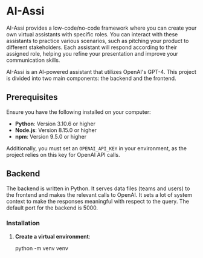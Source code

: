 # AI-Assi

AI-Assi provides a low-code/no-code framework where you can create your own virtual assistants with specific roles. You can interact with these assistants to practice various scenarios, such as pitching your product to different stakeholders. Each assistant will respond according to their assigned role, helping you refine your presentation and improve your communication skills.

AI-Assi is an AI-powered assistant that utilizes OpenAI's GPT-4. This project is divided into two main components: the backend and the frontend.

## Prerequisites

Ensure you have the following installed on your computer:

- **Python**: Version 3.10.6 or higher
- **Node.js**: Version 8.15.0 or higher
- **npm**: Version 9.5.0 or higher

Additionally, you must set an `OPENAI_API_KEY` in your environment, as the project relies on this key for OpenAI API calls.

## Backend

The backend is written in Python. It serves data files (teams and users) to the frontend and makes the relevant calls to OpenAI. It sets a lot of system context to make the responses meaningful with respect to the query. The default port for the backend is 5000.

### Installation

1. **Create a virtual environment**:

   python -m venv venv
